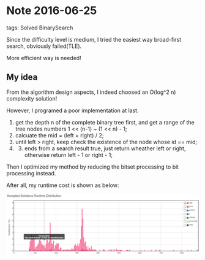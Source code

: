 # Note 2016-06-25

tags: Solved BinarySearch

Since the difficulty level is medium, I tried the easiest way broad-first search, obviously failed(TLE).

More efficient way is needed!


## My idea

From the algorithm design aspects, I indeed choosed an O(log^2 n) complexity solution!

However, I programed a poor implementation at last.

1. get the depth n of the complete binary tree first, and get a range of the tree nodes numbers 1 << (n-1) ~ (1 << n) - 1;
2. calcuate the mid = (left + right) / 2;
3. until left > right, keep check the existence of the node whose id == mid;
4. 3. ends from a search result true, just return wheather left or right, otherwise return left - 1 or right - 1;

Then I optimized my method by reducing the bitset processing to bit processing instead.

After all, my runtime cost is shown as below:


![evaluation](../pics/lc222.png "Submision Runtime")




